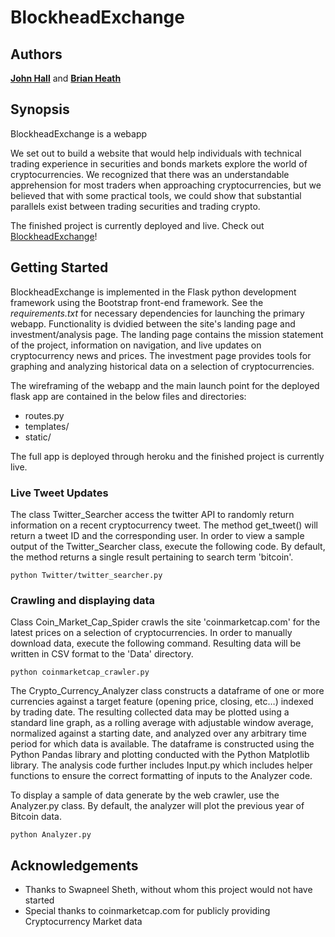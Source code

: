 # BlockheadExchange

## Authors

[**John Hall**](http://www.halljw.com)  and [**Brian Heath**](http://www.brianheath.info)


## Synopsis
BlockheadExchange is a webapp 



We set out to build a website that would help individuals with technical trading experience in securities and bonds markets explore the world of cryptocurrencies. We recognized that there was an understandable apprehension for most traders when approaching cryptocurrencies, but we believed that with some practical tools, we could show that substantial parallels exist between trading securities and trading crypto. 

The finished project is currently deployed and live. Check out [BlockheadExchange](http://www.blockheadexchange.com)!


## Getting Started

BlockheadExchange is implemented in the Flask python development framework using the Bootstrap front-end framework. See the *requirements.txt* for necessary dependencies for launching the primary webapp. Functionality is dvidied between the site's landing page and investment/analysis page. The landing page contains the mission statement of the project, information on navigation, and live updates on cryptocurrency news and prices. The investment page provides tools for graphing and analyzing historical data on a selection of cryptocurrencies.

The wireframing of the webapp and the main launch point for the deployed flask app are contained in the below files and directories:
* routes.py
* templates/
* static/

The full app is deployed through heroku and the finished project is currently live. 



### Live Tweet Updates

The class Twitter\_Searcher access the twitter API to randomly return information on a recent cryptocurrency tweet. The method get\_tweet() will return a tweet ID and the corresponding user. In order to view a sample output of the Twitter\_Searcher class, execute the following code. By default, the method returns a single result pertaining to search term 'bitcoin'.

```
python Twitter/twitter_searcher.py
```

### Crawling and displaying data

Class Coin\_Market\_Cap\_Spider crawls the site 'coinmarketcap.com' for the latest prices on a selection of cryptocurrencies. In order to manually download data, execute the following command. Resulting data will be written in CSV format to the 'Data' directory.

```
python coinmarketcap_crawler.py
```

The Crypto\_Currency\_Analyzer class constructs a dataframe of one or more currencies against a target feature (opening price, closing, etc…) indexed by trading date. The resulting collected data may be plotted using a standard line graph, as a rolling average with adjustable window average, normalized against a starting date, and analyzed over any arbitrary time period for which data is available. The dataframe is constructed using the Python Pandas library and plotting conducted with the Python Matplotlib library. The analysis code further includes Input.py which includes helper functions to ensure the correct formatting of inputs to the Analyzer code.

To display a sample of data generate by the web crawler, use the Analyzer.py class. By default, the analyzer will plot the previous year of Bitcoin data.

```
python Analyzer.py
```

## Acknowledgements

* Thanks to Swapneel Sheth, without whom this project would not have started
* Special thanks to coinmarketcap.com for publicly providing Cryptocurrency Market data



